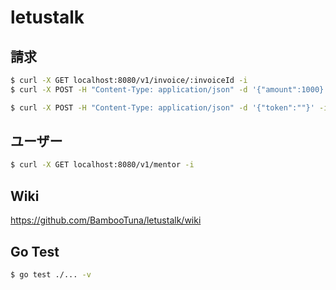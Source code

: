 # letustalk


## 請求
```bash
$ curl -X GET localhost:8080/v1/invoice/:invoiceId -i
$ curl -X POST -H "Content-Type: application/json" -d '{"amount":1000}' localhost:8080/v1/invoice -i

$ curl -X POST -H "Content-Type: application/json" -d '{"token":""}' -i localhost:8080/v1/pay/:invoiceId
```

## ユーザー
```bash
$ curl -X GET localhost:8080/v1/mentor -i
```


## Wiki
https://github.com/BambooTuna/letustalk/wiki

## Go Test
```bash
$ go test ./... -v
```
